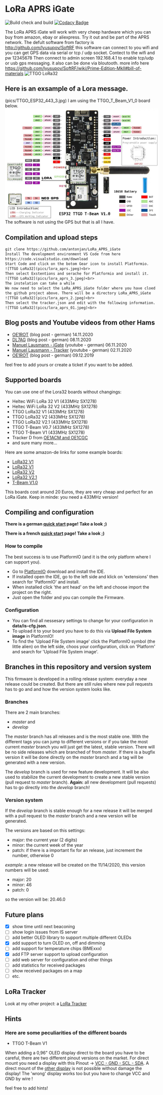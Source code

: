 # LoRa APRS iGate

![Build check and build](https://github.com/lora-aprs/LoRa_APRS_iGate/workflows/Build%20check%20and%20build/badge.svg)
[![Codacy Badge](https://api.codacy.com/project/badge/Grade/0b7452d5b3b747b88c736e253dda51e6)](https://app.codacy.com/gh/lora-aprs/LoRa_APRS_iGate?utm_source=github.com&utm_medium=referral&utm_content=lora-aprs/LoRa_APRS_iGate&utm_campaign=Badge_Grade_Dashboard)

The LoRa APRS iGate will work with very cheep hardware which you can buy from amazon, ebay or aliexpress.
Try it out and be part of the APRS network.
The defult software from factory is  http://github.com/lyusupov/SoftRF this software can connect to you wifi and you can get GPS data via serial or tcp / udp socket.  Contect to the wifi and pw 12345678 Then connect to admin screen 192.168.4.1 to enable tcp/udp or usb gps messaging. it also can be done via bloutooth.
more info here https://github.com/lyusupov/SoftRF/wiki/Prime-Edition-MkII#bill-of-materials
![TTGO LoRa32](pics/iGate.png)
## Here is an exsample of a Lora message.
(pics/TTGO_ESP32_443_3.jpg)
I am using the TTGO_T_Beam_V1_0 board below.
![TTGO LoRa32](pics/TTGO_ESP32_443_3.jpg)<br>
The software is not using the GPS but that is all I have.
## Compilation and upload steps
    git clone https://github.com/antonjan/LoRa_APRS_iGate
    Install The development environment VS Code from here https://code.visualstudio.com/download
    Start Code and click on the botom Gear icon to install Platformio.
    ![TTGO LoRa32](pics/lora_aprs.jpeg)<br>
    Then select Exstentions and serache for Platformio and install it.
    ![TTGO LoRa32](pics/lora_aprs_3.jpeg)<br>
    The instelation can take a while
    We now need to select the LoRa_APRS_iGate folder where you have cloed the github project above. There will be a directory LoRa_APRS_iGate 
    ![TTGO LoRa32](pics/lora_aprs_2.jpeg)<br>
    Then select the tracker.json and edit with the following information.
    ![TTGO LoRa32](pics/lora_aprs_01.jpeg)<br>
## Blog posts and Youtube videos from other Hams

* [OE1ROT](https://www.aronaut.at/2020/11/lora-aprs-gateway-mit-esp32-boards/) (blog post - german) 14.11.2020
* [DL7AG](http://online.dl7ag.de/lora-aprs-dl7ag-10/) (blog post - german) 08.11.2020
* [Manuel Lausmann - iGate](https://www.youtube.com/watch?v=C7hfVe32pXs) (youtube - german) 06.11.2020
* [Manuel Lausmann - Tracker](https://www.youtube.com/watch?v=clIlTEFbWLk) (youtube - german) 02.11.2020
* [OE1ROT](https://www.aronaut.at/2019/12/lora-aprs-tracker-mit-ttgo-t-beam-433mhz/) (blog post - german) 09.12.2019

feel free  to add yours or create a ticket if you want to be added.

## Supported boards

You can use one of the Lora32 boards without changings:

* Heltec WiFi LoRa 32 V1 (433MHz SX1278)
* Heltec WiFi LoRa 32 V2 (433MHz SX1278)
* TTGO LoRa32 V1 (433MHz SX1278)
* TTGO LoRa32 V2 (433MHz SX1278)
* TTGO LoRa32 V2.1 (433MHz SX1278)
* TTGO T-Beam V0.7 (433MHz SX1278)
* TTGO T-Beam V1 (433MHz SX1278)
* Tracker D from [OE1ACM and OE1CGC](https://www.lora-aprs.at/)
* and sure many more...

Here are some amazon-de links for some example boards:
* [LoRa32 V1](https://www.amazon.de/dp/B07VPHYYJD)
* [LoRa32 V1](https://www.amazon.de/dp/B07QRG89ZV)
* [LoRa32 V2](https://www.amazon.de/dp/B07VL97VNH)
* [LoRa32 V2.1](https://www.amazon.de/dp/B07RXSKPBX)
* [T-Beam V1.0](https://www.amazon.de/dp/B07RT9FKPL)

This boards cost around 20 Euros, they are very cheap and perfect for an LoRa iGate.
Keep in minde: you need a 433MHz version!

## Compiling and configuration

**There is a german [quick start](https://www.lora-aprs.info/docs/LoRa_APRS_iGate/quick-start-guide/) page! Take a look ;)**

**There is a french [quick start](http://www.f5kmy.fr/spip.php?article509) page! Take a look ;)**

### How to compile

The best success is to use PlatformIO (and it is the only platform where I can support you). 

* Go to [PlatformIO](https://platformio.org/) download and install the IDE. 
* If installed open the IDE, go to the left side and klick on 'extensions' then search for 'PatformIO' and install.
* When installed click 'the ant head' on the left and choose import the project on the right.
* Just open the folder and you can compile the Firmware.

### Configuration

* You can find all nessesary settings to change for your configuration in **data/is-cfg.json**.
* To upload it to your board you have to do this via **Upload File System image** in PlatformIO!
* To find the 'Upload File System image' click the PlatformIO symbol (the little alien) on the left side, choos your configuration, click on 'Platform' and search for 'Upload File System image'.

## Branches in this repository and version system

This firmware is developed in a rolling release system: everyday a new release could be created. But there are still rules where new pull requests has to go and and how the version system looks like.

### Branches

There are 2 main branches:
* *master* and
* *develop*

The *master* branch has all releases and is the most stable one. With the different tags you can jump to different versions or if you take the most current *master* branch you will just get the latest, stable version. There will be no side releases which are branched of from *master*. If there is a bugfix version it will be done directly on the *master* branch and a tag will be generated with a new version.

The *develop* branch is used for new feature development. It will be also used to stabilize the current development to create a new stable version (pull request to *master* branch). **Again:** all new development (pull requests) has to go directly into the *develop* branch!

### Version system

If the *develop* branch is stable enough for a new release it will be merged with a pull request to the *master* branch and a new version will be generated.

The versions are based on this settings:
* major: the current year (2 digits)
* minor: the current week of the year
* patch: if there is a important fix for an release, just increment the number, otherwise 0

*example*: a new release will be created on the 11/14/2020, this version numbers will be used: 
* major: 20
* minor: 46
* patch: 0

so the version will be: 20.46.0

## Future plans

* [x] show time until next beaconing
* [ ] show login issues from IS server
* [ ] add better OLED library to support multiple different OLEDs
* [x] add support to turn OLED on, off and dimming
* [ ] add support for temperature chips (BMExxx)
* [x] add FTP server support to upload configuration
* [ ] add web server for configuration and other things
* [ ] add statistics for received packages
* [ ] show received packages on a map
* [ ] etc.

## LoRa Tracker

Look at my other project: a [LoRa Tracker](https://github.com/peterus/LoRa_APRS_Tracker)

## Hints

### Here are some peculiarities of the different boards

* TTGO T-Beam V1

When adding a 0,96" OLED display direct to the board you have to be careful, there are two different pinout
versions on the market. 
For direct mount you need a display with this Pinout -> [VCC - GND - SCL - SDA](pics/display-right.jpg).
A direct mount of the [other display](pics/display-wrong.jpg) is not possible without damage the display!
The 'wrong' display works too but you have to change VCC and GND by wire !

feel free to add hints!

